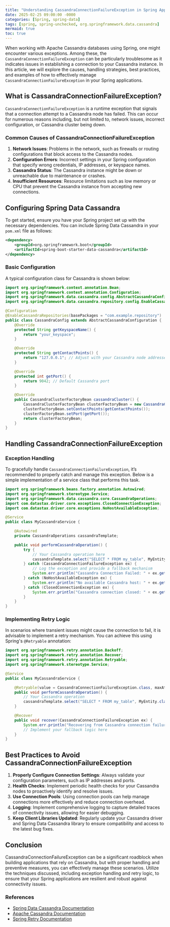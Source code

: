 ```yaml
---
title: "Understanding CassandraConnectionFailureException in Spring Applications"
date: 2025-02-25 09:00:00 -0000
categories: [Spring, spring-data]
tags: [spring, spring-unchecked, org.springframework.data.cassandra]
mermaid: true
toc: true
---
```



When working with Apache Cassandra databases using Spring, one might encounter various exceptions. Among these, the `CassandraConnectionFailureException` can be particularly troublesome as it indicates issues in establishing a connection to your Cassandra instance. In this article, we will explore the causes, handling strategies, best practices, and examples of how to effectively manage `CassandraConnectionFailureException` in your Spring applications.

## What is CassandraConnectionFailureException?

`CassandraConnectionFailureException` is a runtime exception that signals that a connection attempt to a Cassandra node has failed. This can occur for numerous reasons including, but not limited to, network issues, incorrect configuration, or Cassandra cluster being down.

### Common Causes of CassandraConnectionFailureException

1. **Network Issues**: Problems in the network, such as firewalls or routing configurations that block access to the Cassandra nodes.
2. **Configuration Errors**: Incorrect settings in your Spring configuration that specify wrong credentials, IP addresses, or keyspace names.
3. **Cassandra Status**: The Cassandra instance might be down or unreachable due to maintenance or crashes.
4. **Insufficient Resources**: Resource limitations such as low memory or CPU that prevent the Cassandra instance from accepting new connections.

## Configuring Spring Data Cassandra

To get started, ensure you have your Spring project set up with the necessary dependencies. You can include Spring Data Cassandra in your `pom.xml` file as follows:

```xml
<dependency>
    <groupId>org.springframework.boot</groupId>
    <artifactId>spring-boot-starter-data-cassandra</artifactId>
</dependency>
```

### Basic Configuration

A typical configuration class for Cassandra is shown below:

```java
import org.springframework.context.annotation.Bean;
import org.springframework.context.annotation.Configuration;
import org.springframework.data.cassandra.config.AbstractCassandraConfiguration;
import org.springframework.data.cassandra.repository.config.EnableCassandraRepositories;

@Configuration
@EnableCassandraRepositories(basePackages = "com.example.repository")
public class CassandraConfig extends AbstractCassandraConfiguration {
    @Override
    protected String getKeyspaceName() {
        return "your_keyspace";
    }

    @Override
    protected String getContactPoints() {
        return "127.0.0.1"; // Adjust with your Cassandra node addresses
    }

    @Override
    protected int getPort() {
        return 9042; // Default Cassandra port
    }

    @Override
    public CassandraClusterFactoryBean cassandraCluster() {
        CassandraClusterFactoryBean clusterFactoryBean = new CassandraClusterFactoryBean();
        clusterFactoryBean.setContactPoints(getContactPoints());
        clusterFactoryBean.setPort(getPort());
        return clusterFactoryBean;
    }
}
```

## Handling CassandraConnectionFailureException

### Exception Handling

To gracefully handle `CassandraConnectionFailureException`, it’s recommended to properly catch and manage this exception. Below is a simple implementation of a service class that performs this task.

```java
import org.springframework.beans.factory.annotation.Autowired;
import org.springframework.stereotype.Service;
import org.springframework.data.cassandra.core.CassandraOperations;
import com.datastax.driver.core.exceptions.ClosedConnectionException;
import com.datastax.driver.core.exceptions.NoHostAvailableException;

@Service
public class MyCassandraService {

    @Autowired
    private CassandraOperations cassandraTemplate;

    public void performCassandraOperation() {
        try {
            // Your Cassandra operation here
            cassandraTemplate.select("SELECT * FROM my_table", MyEntity.class);
        } catch (CassandraConnectionFailureException ex) {
            // Log the exception and provide a fallback mechanism
            System.err.println("Cassandra Connection Failed: " + ex.getMessage());
        } catch (NoHostAvailableException ex) {
            System.err.println("No available Cassandra host: " + ex.getMessage());
        } catch (ClosedConnectionException ex) {
            System.err.println("Cassandra connection closed: " + ex.getMessage());
        }
    }
}
```

### Implementing Retry Logic

In scenarios where transient issues might cause the connection to fail, it is advisable to implement a retry mechanism. You can achieve this using Spring's `@Retryable` annotation:

```java
import org.springframework.retry.annotation.Backoff;
import org.springframework.retry.annotation.Recover;
import org.springframework.retry.annotation.Retryable;
import org.springframework.stereotype.Service;

@Service
public class MyCassandraService {

    @Retryable(value = CassandraConnectionFailureException.class, maxAttempts = 5, backoff = @Backoff(delay = 2000))
    public void performCassandraOperation() {
        // Your Cassandra operation
        cassandraTemplate.select("SELECT * FROM my_table", MyEntity.class);
    }

    @Recover
    public void recover(CassandraConnectionFailureException ex) {
        System.err.println("Recovering from Cassandra connection failure: " + ex.getMessage());
        // Implement your fallback logic here
    }
}
```

## Best Practices to Avoid CassandraConnectionFailureException

1. **Properly Configure Connection Settings**: Always validate your configuration parameters, such as IP addresses and ports.
2. **Health Checks**: Implement periodic health checks for your Cassandra nodes to proactively identify and resolve issues.
3. **Use Connection Pools**: Using connection pools can help manage connections more effectively and reduce connection overhead.
4. **Logging**: Implement comprehensive logging to capture detailed traces of connectivity issues, allowing for easier debugging.
5. **Keep Client Libraries Updated**: Regularly update your Cassandra driver and Spring Data Cassandra library to ensure compatibility and access to the latest bug fixes.

## Conclusion

CassandraConnectionFailureException can be a significant roadblock when building applications that rely on Cassandra, but with proper handling and preventive measures, you can effectively manage these scenarios. Utilize the techniques discussed, including exception handling and retry logic, to ensure that your Spring applications are resilient and robust against connectivity issues.

### References

- [Spring Data Cassandra Documentation](https://docs.spring.io/spring-data/cassandra/docs/current/reference/html/#reference)
- [Apache Cassandra Documentation](http://cassandra.apache.org/doc/latest/)
- [Spring Retry Documentation](https://docs.spring.io/spring-retry/docs/current/reference/html/)